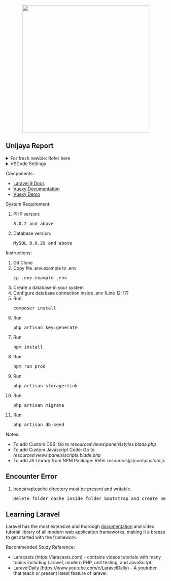 <p align="center"><a href="https://laravel.com" target="_blank"><img src="https://raw.githubusercontent.com/laravel/art/master/logo-lockup/5%20SVG/2%20CMYK/1%20Full%20Color/laravel-logolockup-cmyk-red.svg" width="400"></a></p>

## Unijaya Report
<details><summary>For fresh newbie: Refer here</summary>
<br />
We will be using Github Dekstop as our Git tool, VSCode as our code and editor Laragon for window users:
<ol>
    <li> Install VSCode (https://code.visualstudio.com/download)</li>
    <li> Create Git Account based on your work email (https://github.com/) </li>
    <li> Install Github Desktop (https://desktop.github.com/)</li>
    <li> Setup your Github Desktop with your Git account </li>
    <li> Install Laragon (https://laragon.org/download/index.html) </li>
    <li> Add PHP 8 inside Laragon (https://www.kreaweb.be/laragon-update-php/) <pre> Recommend php-8.1.10-Win32-vs16-x64.zip</pre></li>
    <li> Add MySQL 8 inside Laragon (https://www.kreaweb.be/laragon-update-mysql/) <pre> Recommend mysql 8.0.29 and above</pre></li>
    <li> Add Node V16.7 inside Laragon (https://www.kreaweb.be/laragon-update-nodejs/) <pre> Recommend Node JS version 16.7 and above</pre></li>
    <li> In Laragon, make sure choosen version of PHP, MYSQL and Node are correct in the Menu</li>
</ol>
</details>
<details><summary>VSCode Settings</summary>
    <ol>
        <li> Install EditorConfig for VSCode inside VSCode (https://marketplace.visualstudio.com/items?itemName=EditorConfig.EditorConfig/)</li>
        <li> Inside VSCODE, CTRL + SHIFT + P, Find Preferences: Open User Settings (JSON). Add code below <pre> "editor.formatOnSave": true </pre></li>
        <li> Open terminal and run this command <pre> npm install -g editorconfig </pre></li>
        <li> By default, your root project directory should have .editorconfig file. The content should be like this <pre>root = true

[*]
charset = utf-8
end_of_line = lf
insert_final_newline = true
indent_style = space
indent_size = 4
trim_trailing_whitespace = true

[*.md]
trim_trailing_whitespace = false

[*.{yml,yaml}]
indent_size = 2</pre></li>
    </ol>
</details>


Components:

- [Laravel 9 Docs](https://laravel.com/docs/9.x/installation)
- [Vuexy Documentation](https://pixinvent.com/demo/vuexy-vuejs-admin-dashboard-template/documentation/guide/)
- [Vuexy Demo](https://pixinvent.com/demo/vuexy-vuejs-admin-dashboard-template/demo-1/login)

System Requirement:
<ol>
    <li> PHP version: <pre>8.0.2 and above</pre></li>
    <li> Database version: <pre>MySQL 8.0.29 and above</pre></li>
</ol>
Instructions:
<ol>
    <li> Git Clone </li>
    <li> Copy file .env.example to .env <pre>cp .env.example .env</pre> </li>
    <li> Create a database in your system</li>
    <li> Configure database connection inside .env (Line 12-17)</li>
    <li> Run <pre>composer install</pre> </li>
    <li> Run <pre>php artisan key:generate</pre> </li>
    <li> Run <pre>npm install</pre> </li>
    <li> Run <pre>npm run prod</pre> </li>
    <li> Run <pre>php artisan storage:link</pre> </li>
    <li> Run <pre>php artisan migrate</pre> </li>
    <li> Run <pre>php artisan db:seed</pre> </li>
</ol>

Notes:
<ul>
    <li> To add Custom CSS: Go to  <i>resources\views\panels\styles.blade.php</i> </li>
    <li> To add Custom Javascript Code: Go to  <i>resources\views\panels\scripts.blade.php</i> </li>
    <li> To add JS Library from NPM Package: Refer <i>resources\js\core\custom.js</i> </li>
</ul>

## Encounter Error
<ol>
    <li>  bootstrap\cache directory must be present and writable. 
        <pre>Delete folder cache inside folder bootstrap and create new folder named cache</pre>
    </li>
</ol>

## Learning Laravel

Laravel has the most extensive and thorough [documentation](https://laravel.com/docs) and video tutorial library of all modern web application frameworks, making it a breeze to get started with the framework.

Recommended Study Reference:
<ul>
    <li> Laracasts (https://laracasts.com) - contains videos tutorials with many topics including Laravel, modern PHP, unit testing, and JavaScript. </li>
    <li> LaravelDaily (https://www.youtube.com/c/LaravelDaily) - A youtuber that teach or present latest feature of laravel.  </li>
</ul>



